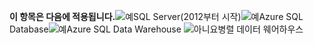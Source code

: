 <Token>**이 항목은 다음에 적용됩니다.**![예](media/yes.png)SQL Server(2012부터 시작)![예](media/yes.png)Azure SQL Database![예](media/yes.png)Azure SQL Data Warehouse ![아니요](media/no.png)병렬 데이터 웨어하우스 </Token>

